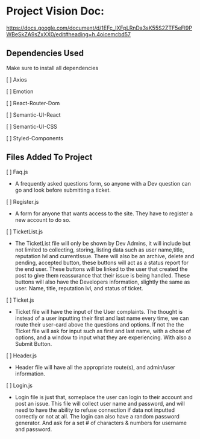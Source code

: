 # Project Vision Doc:

https://docs.google.com/document/d/1EFc_IXFpLRnDa3sK55S2ZTF5eFl9PWBeSkZA9sZxXX0/edit#heading=h.4oicemcbd57

## Dependencies Used

Make sure to install all dependencies

[ ] Axios

[ ] Emotion

[ ] React-Router-Dom

[ ] Semantic-UI-React

[ ] Semantic-UI-CSS

[ ] Styled-Components

## Files Added To Project

[ ] Faq.js

- A frequently asked questions form, so anyone with a Dev question can go and look before submitting a ticket.

[ ] Register.js

- A form for anyone that wants access to the site. They have to register a new account to do so.

[ ] TicketList.js

- The TicketList file will only be shown by Dev Admins, it will include but not limited to collecting, storing, listing data such as user name,title, reputation lvl and currentIssue. There will also be an archive, delete and pending, accepted button, these buttons will act as a status report for the end user. These buttons will be linked to the user that created the post to give them reassurance that their issue is being handled. These buttons will also have the Developers information, slightly the same as user. Name, title, reputation lvl, and status of ticket.

[ ] Ticket.js

- Ticket file will have the input of the User complaints. The thought is instead of a user inputting their first and last name every time, we can route their user-card above the questions and options. If not the the Ticket file will ask for input such as first and last name, with a chose of options, and a window to input what they are experiencing. With also a Submit Button.

[ ] Header.js

- Header file will have all the appropriate route(s), and admin/user information.

[ ] Login.js

- Login file is just that, someplace the user can login to their account and post an issue. This file will collect user name and password, and will need to have the ability to refuse connection if data not inputted correctly or not at all. The login can also have a random password generator. And ask for a set # of characters & numbers for username and password.
